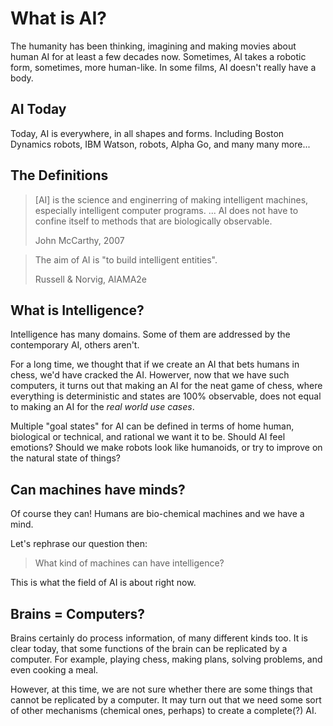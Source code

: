 # What is AI?

The humanity has been thinking, imagining and making movies about human AI for
at least a few decades now. Sometimes, AI takes a robotic form, sometimes, more
human-like. In some films, AI doesn't really have a body.

## AI Today

Today, AI is everywhere, in all shapes and forms. Including Boston Dynamics
robots, IBM Watson, robots, Alpha Go, and many many more...

## The Definitions

> [AI] is the science and enginerring of making intelligent machines, especially
> intelligent computer programs. ... AI does not have to confine
> itself to methods that are biologically observable.
>
> John McCarthy, 2007

> The aim of AI is "to build intelligent entities".
>
> Russell & Norvig, AIAMA2e

## What is Intelligence?

Intelligence has many domains. Some of them are addressed by the contemporary
AI, others aren't.

For a long time, we thought that if we create an AI that bets humans in chess,
we'd have cracked the AI. Howerver, now that we have such computers,
it turns out that making an AI for the neat game of chess, where everything is
deterministic and states are 100% observable, does not equal to making an AI for
the _real world use cases_.

Multiple "goal states" for AI can be defined in terms of home human, biological
or technical, and rational we want it to be. Should AI feel emotions? Should we
make robots look like humanoids, or try to improve on the natural state of
things?

## Can machines have minds?

Of course they can! Humans are bio-chemical machines and we have a mind.

Let's rephrase our question then:

> What kind of machines can have intelligence?

This is what the field of AI is about right now.

## Brains = Computers?

Brains certainly do process information, of many different kinds too. It is
clear today, that some functions of the brain can be replicated by a computer.
For example, playing chess, making plans, solving problems, and even cooking a
meal.

However, at this time, we are not sure whether there are some things that cannot
be replicated by a computer. It may turn out that we need some sort of other
mechanisms (chemical ones, perhaps) to create a complete(?) AI.
